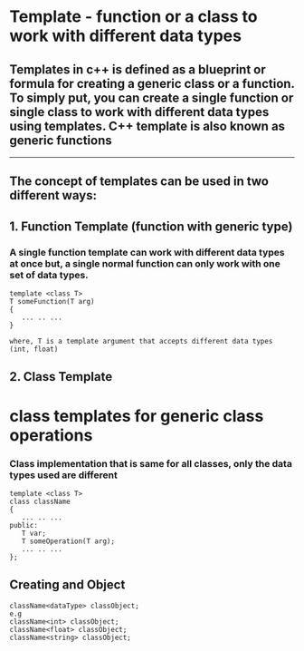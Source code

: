 # Template - **function or a class to work with different data types**

## Templates in c++ is defined as a blueprint or formula for creating a generic class or a function. To simply put, you can create a single function or single class to work with different data types using templates. C++ template is also known as generic functions

---

## The concept of templates can be used in two different ways:

## 1. Function Template (function with generic type)
### A single function template can work with different data types at once but, a single normal function can only work with one set of data types.

``` 
template <class T>
T someFunction(T arg)
{
   ... .. ...
}

where, T is a template argument that accepts different data types (int, float)
```
## 2. Class Template
# class templates for generic class operations
### Class implementation that is same for all classes, only the data types used are different

```
template <class T>
class className
{
   ... .. ...
public:
   T var;
   T someOperation(T arg);
   ... .. ...
};
```
## Creating and Object

```
className<dataType> classObject;
e.g
className<int> classObject;
className<float> classObject;
className<string> classObject;